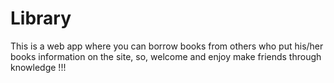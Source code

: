 # Library
This is a web app where you can borrow books from others who put his/her books information on the site, so, welcome and enjoy make friends through knowledge !!!
